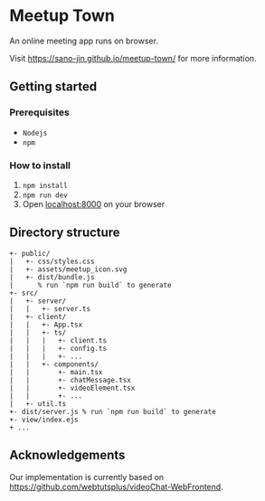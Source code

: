 # Meetup Town
An online meeting app runs on browser.

Visit https://sano-jin.github.io/meetup-town/ for more information.

## Getting started
### Prerequisites
- `Nodejs`
- `npm`

### How to install
1. `npm install`
2. `npm run dev` 
3. Open [localhost:8000](http://localhost:8000) on your browser

## Directory structure

```
+- public/
|   +- css/styles.css
|   +- assets/meetup_icon.svg
|   +- dist/bundle.js
|      % run `npm run build` to generate
+- src/
|   +- server/
|   |   +- server.ts
|   +- client/
|   |   +- App.tsx
|   |   +- ts/
|   |   |   +- client.ts
|   |   |   +- config.ts
|   |   |   +- ...
|   |   +- components/
|   |       +- main.tsx
|   |       +- chatMessage.tsx
|   |       +- videoElement.tsx
|   |       +- ...
|   +- util.ts
+- dist/server.js % run `npm run build` to generate
+- view/index.ejs
+ ...
```

## Acknowledgements

Our implementation is currently based on <https://github.com/webtutsplus/videoChat-WebFrontend>.


